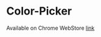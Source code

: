 # Color-Picker

Available on Chrome WebStore [link](https://chrome.google.com/webstore/detail/ultimate-color-picker/lobiadjfmkomemokdfhiaaaidgdhcded)
